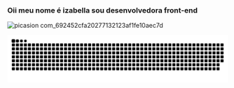 ### Oii meu nome é izabella sou desenvolvedora front-end 

<!--
**izabellafpassos/izabellafpassos** is a ✨ _special_ ✨ repository because its `README.md` (this file) appears on your GitHub profile. 
Here are some ideas to get you started:

- 🔭 I’m currently working on ...
- 🌱 Estudando java
- 










-->
![picasion com_692452cfa20277132123af1fe10aec7d](https://user-images.githubusercontent.com/85148228/187813534-7778fb1a-df69-4dbf-8938-6ff402b01afc.gif)
 
![Snake animation](https://github.com/izabellafpassos/izabellafpassos/blob/output/github-contribution-grid-snake.svg)
